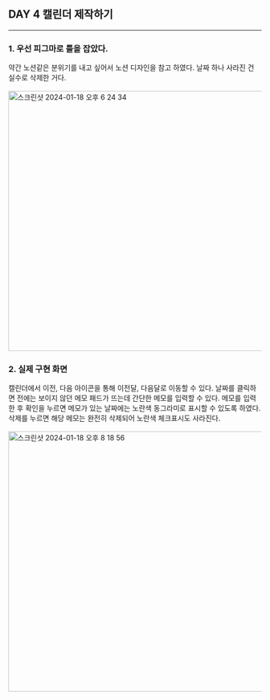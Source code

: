 ## DAY 4 캘린더 제작하기
---
### 1. 우선 피그마로 틀을 잡았다. 
약간 노션같은 분위기를 내고 싶어서 노션 디자인을 참고 하였다. 
날짜 하나 사라진 건 실수로 삭제한 거다.
<br>
<br>
<img width="518" alt="스크린샷 2024-01-18 오후 6 24 34" src="https://github.com/aengzu/calendar-webpage/assets/102356873/8ca7ac8d-0c58-4999-b616-3a3759b8b66d">

### 2. 실제 구현 화면
캘린더에서 이전, 다음 아이콘을 통해 이전달, 다음달로 이동할 수 있다. 날짜를 클릭하면 전에는 보이지 않던 메모 패드가 뜨는데 간단한 메모를 입력할 수 있다. 메모를 입력한 후 확인을 누르면 메모가 있는 날짜에는 노란색 동그라미로 표시할 수 있도록 하였다. 
삭제를 누르면 해당 메모는 완전히 삭제되어 노란색 체크표시도 사라진다. 
<br>
<br>
<img width="518" alt="스크린샷 2024-01-18 오후 8 18 56" src="https://github.com/aengzu/calendar-webpage/assets/102356873/52baa2f9-792e-4d2e-b785-e98f7460154e">


